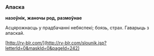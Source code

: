 ### Апаска
**назоўнік, жаночы род, размоўнае**

Асцярожнасць у прадбачанні небяспекі; боязь, страх. Гаварыць з апаскай.

<a rel="author">[http://rv-blr.com/](http://rv-blr.com/slounik.jsp?letterId=0&maskId=0&pageId=242)</a>
